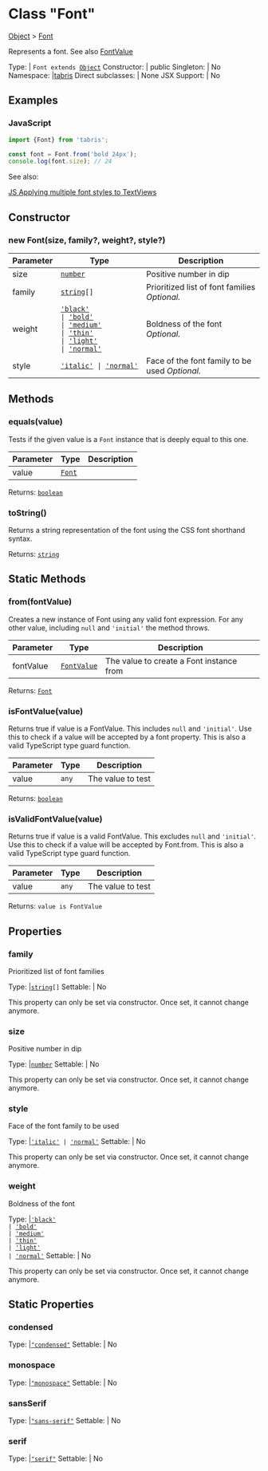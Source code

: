 ---
---
# Class "Font"

<a href="https://developer.mozilla.org/en-US/docs/Web/JavaScript/Reference/Global_Objects/Object" title="View &quot;Object&quot; on MDN">Object</a> > <a href="#" >Font</a>

Represents a font. See also [FontValue](../types.html#fontvalue)


Type: | <code style="white-space: nowrap">Font extends <a href="https://developer.mozilla.org/en-US/docs/Web/JavaScript/Reference/Global_Objects/Object" title="View &quot;Object&quot; on MDN">Object</a></code>
Constructor: | public
Singleton: | No
Namespace: |<a href="../modules.html#startup" >tabris</a>
Direct subclasses: | None
JSX Support: | No


## Examples
### JavaScript


```js
import {Font} from 'tabris';

const font = Font.from('bold 24px');
console.log(font.size); // 24
```


See also:
  
[<span class='language js'>JS</span> Applying multiple font styles to TextViews](https://playground.tabris.com/?gitref=v3.3.0&snippet=textview-font-bundled.js)

## Constructor

### new Font(size, family?, weight?, style?)

Parameter|Type|Description
-|-|-
size | <code style="white-space: nowrap"><a href="https://developer.mozilla.org/en-US/docs/Web/JavaScript/Data_structures#Number_type" title="View &quot;number&quot; on MDN">number</a></code> | Positive number in dip
family | <code style="white-space: nowrap"><a href="https://developer.mozilla.org/en-US/docs/Web/JavaScript/Data_structures#String_type" title="View &quot;string&quot; on MDN">string</a>[]</code> | Prioritized list of font families *Optional.*
weight | <code style="white-space: nowrap"><a href="https://developer.mozilla.org/en-US/docs/Web/JavaScript/Data_structures#String_type" title="View &quot;string&quot; on MDN">'black'</a><br/> &#124; <a href="https://developer.mozilla.org/en-US/docs/Web/JavaScript/Data_structures#String_type" title="View &quot;string&quot; on MDN">'bold'</a><br/> &#124; <a href="https://developer.mozilla.org/en-US/docs/Web/JavaScript/Data_structures#String_type" title="View &quot;string&quot; on MDN">'medium'</a><br/> &#124; <a href="https://developer.mozilla.org/en-US/docs/Web/JavaScript/Data_structures#String_type" title="View &quot;string&quot; on MDN">'thin'</a><br/> &#124; <a href="https://developer.mozilla.org/en-US/docs/Web/JavaScript/Data_structures#String_type" title="View &quot;string&quot; on MDN">'light'</a><br/> &#124; <a href="https://developer.mozilla.org/en-US/docs/Web/JavaScript/Data_structures#String_type" title="View &quot;string&quot; on MDN">'normal'</a></code> | Boldness of the font *Optional.*
style | <code style="white-space: nowrap"><a href="https://developer.mozilla.org/en-US/docs/Web/JavaScript/Data_structures#String_type" title="View &quot;string&quot; on MDN">'italic'</a> &#124; <a href="https://developer.mozilla.org/en-US/docs/Web/JavaScript/Data_structures#String_type" title="View &quot;string&quot; on MDN">'normal'</a></code> | Face of the font family to be used *Optional.*

## Methods

### equals(value)



Tests if the given value is a `Font` instance that is deeply equal to this one.


Parameter|Type|Description
-|-|-
value | <code style="white-space: nowrap"><a href="#" >Font</a></code> | 


Returns: <code style="white-space: nowrap"><a href="https://developer.mozilla.org/en-US/docs/Web/JavaScript/Data_structures#Boolean_type" title="View &quot;boolean&quot; on MDN">boolean</a></code>

### toString()



Returns a string representation of the font using the CSS font shorthand syntax.

Returns: <code style="white-space: nowrap"><a href="https://developer.mozilla.org/en-US/docs/Web/JavaScript/Data_structures#String_type" title="View &quot;string&quot; on MDN">string</a></code>

## Static Methods

### from(fontValue)



Creates a new instance of Font using any valid font expression. For any other value, including `null` and `'initial'` the method throws.


Parameter|Type|Description
-|-|-
fontValue | <code style="white-space: nowrap"><a href="../types.html#fontvalue" title="FontValue Type Reference">FontValue</a></code> | The value to create a Font instance from


Returns: <code style="white-space: nowrap"><a href="#" >Font</a></code>

### isFontValue(value)



Returns true if value is a FontValue. This includes `null` and `'initial'`. Use this to check if a value will be accepted by a font property. This is also a valid TypeScript type guard function.


Parameter|Type|Description
-|-|-
value | <code style="white-space: nowrap"><a title="Literally any JavaScript value">any</a></code> | The value to test


Returns: <code style="white-space: nowrap"><a href="https://developer.mozilla.org/en-US/docs/Web/JavaScript/Data_structures#Boolean_type" title="View &quot;boolean&quot; on MDN">boolean</a></code>

### isValidFontValue(value)



Returns true if value is a valid FontValue. This excludes `null` and `'initial'`. Use this to check if a value will be accepted by Font.from. This is also a valid TypeScript type guard function.


Parameter|Type|Description
-|-|-
value | <code style="white-space: nowrap"><a title="Literally any JavaScript value">any</a></code> | The value to test


Returns: <code style="white-space: nowrap">value is FontValue</code>


## Properties

### family


Prioritized list of font families

Type: |<code style="white-space: nowrap"><a href="https://developer.mozilla.org/en-US/docs/Web/JavaScript/Data_structures#String_type" title="View &quot;string&quot; on MDN">string</a>[]</code>
Settable: | No




This property can only be set via constructor. Once set, it cannot change anymore.



### size


Positive number in dip

Type: |<code style="white-space: nowrap"><a href="https://developer.mozilla.org/en-US/docs/Web/JavaScript/Data_structures#Number_type" title="View &quot;number&quot; on MDN">number</a></code>
Settable: | No




This property can only be set via constructor. Once set, it cannot change anymore.



### style


Face of the font family to be used

Type: |<code style="white-space: nowrap"><a href="https://developer.mozilla.org/en-US/docs/Web/JavaScript/Data_structures#String_type" title="View &quot;string&quot; on MDN">'italic'</a> &#124; <a href="https://developer.mozilla.org/en-US/docs/Web/JavaScript/Data_structures#String_type" title="View &quot;string&quot; on MDN">'normal'</a></code>
Settable: | No




This property can only be set via constructor. Once set, it cannot change anymore.



### weight


Boldness of the font

Type: |<code style="white-space: nowrap"><a href="https://developer.mozilla.org/en-US/docs/Web/JavaScript/Data_structures#String_type" title="View &quot;string&quot; on MDN">'black'</a><br/> &#124; <a href="https://developer.mozilla.org/en-US/docs/Web/JavaScript/Data_structures#String_type" title="View &quot;string&quot; on MDN">'bold'</a><br/> &#124; <a href="https://developer.mozilla.org/en-US/docs/Web/JavaScript/Data_structures#String_type" title="View &quot;string&quot; on MDN">'medium'</a><br/> &#124; <a href="https://developer.mozilla.org/en-US/docs/Web/JavaScript/Data_structures#String_type" title="View &quot;string&quot; on MDN">'thin'</a><br/> &#124; <a href="https://developer.mozilla.org/en-US/docs/Web/JavaScript/Data_structures#String_type" title="View &quot;string&quot; on MDN">'light'</a><br/> &#124; <a href="https://developer.mozilla.org/en-US/docs/Web/JavaScript/Data_structures#String_type" title="View &quot;string&quot; on MDN">'normal'</a></code>
Settable: | No




This property can only be set via constructor. Once set, it cannot change anymore.



## Static Properties

### condensed



Type: |<code style="white-space: nowrap"><a href="https://developer.mozilla.org/en-US/docs/Web/JavaScript/Data_structures#String_type" title="View &quot;string&quot; on MDN">"condensed"</a></code>
Settable: | No




### monospace



Type: |<code style="white-space: nowrap"><a href="https://developer.mozilla.org/en-US/docs/Web/JavaScript/Data_structures#String_type" title="View &quot;string&quot; on MDN">"monospace"</a></code>
Settable: | No




### sansSerif



Type: |<code style="white-space: nowrap"><a href="https://developer.mozilla.org/en-US/docs/Web/JavaScript/Data_structures#String_type" title="View &quot;string&quot; on MDN">"sans-serif"</a></code>
Settable: | No




### serif



Type: |<code style="white-space: nowrap"><a href="https://developer.mozilla.org/en-US/docs/Web/JavaScript/Data_structures#String_type" title="View &quot;string&quot; on MDN">"serif"</a></code>
Settable: | No




